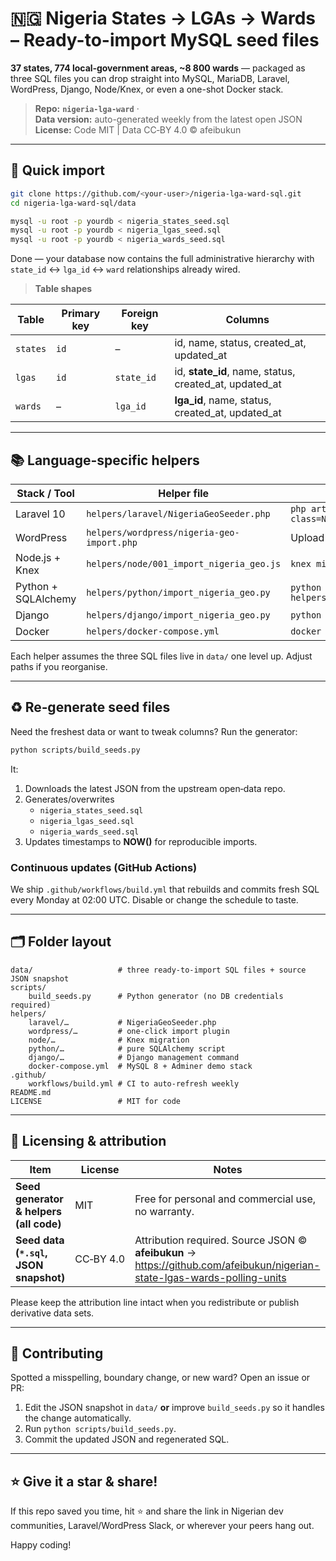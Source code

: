 # 🇳🇬 Nigeria States → LGAs → Wards – Ready-to-import MySQL seed files

**37 states, 774 local‐government areas, ~8 800 wards** — packaged as three SQL files you can drop straight into MySQL, MariaDB, Laravel, WordPress, Django, Node/Knex, or even a one-shot Docker stack.

> **Repo:** **`nigeria-lga-ward`** ·  
> **Data version:** auto-generated weekly from the latest open JSON  
> **License:** Code MIT | Data CC‑BY 4.0 © afeibukun

---

## 🔗 Quick import

```bash
git clone https://github.com/<your-user>/nigeria-lga-ward-sql.git
cd nigeria-lga-ward-sql/data

mysql -u root -p yourdb < nigeria_states_seed.sql
mysql -u root -p yourdb < nigeria_lgas_seed.sql
mysql -u root -p yourdb < nigeria_wards_seed.sql
```

Done — your database now contains the full administrative hierarchy with `state_id` ↔ `lga_id` ↔ `ward` relationships already wired.

> **Table shapes**

| Table    | Primary key | Foreign key | Columns                                                |
| -------- | ----------- | ----------- | ------------------------------------------------------ |
| `states` | `id`        | –           | id, name, status, created_at, updated_at               |
| `lgas`   | `id`        | `state_id`  | id, **state_id**, name, status, created_at, updated_at |
| `wards`  | –           | `lga_id`    | **lga_id**, name, status, created_at, updated_at       |

---

## 📚 Language-specific helpers

| Stack / Tool        | Helper file                                | One‑liner to run                               |
| ------------------- | ------------------------------------------ | ---------------------------------------------- |
| Laravel 10          | `helpers/laravel/NigeriaGeoSeeder.php`     | `php artisan db:seed --class=NigeriaGeoSeeder` |
| WordPress           | `helpers/wordpress/nigeria-geo-import.php` | Upload & **Activate** plugin                   |
| Node.js + Knex      | `helpers/node/001_import_nigeria_geo.js`   | `knex migrate:latest`                          |
| Python + SQLAlchemy | `helpers/python/import_nigeria_geo.py`     | `python helpers/python/import_nigeria_geo.py`  |
| Django              | `helpers/django/import_nigeria_geo.py`     | `python manage.py import_nigeria_geo`          |
| Docker              | `helpers/docker-compose.yml`               | `docker compose up -d`                         |

Each helper assumes the three SQL files live in `data/` one level up. Adjust paths if you reorganise.

---

## ♻️  Re‑generate seed files

Need the freshest data or want to tweak columns? Run the generator:

```bash
python scripts/build_seeds.py
```

It:

1. Downloads the latest JSON from the upstream open‑data repo.  
2. Generates/overwrites  
   * `nigeria_states_seed.sql`  
   * `nigeria_lgas_seed.sql`  
   * `nigeria_wards_seed.sql`  
3. Updates timestamps to **NOW()** for reproducible imports.

### Continuous updates (GitHub Actions)

We ship `.github/workflows/build.yml` that rebuilds and commits fresh SQL every Monday at 02:00 UTC. Disable or change the schedule to taste.

---

## 🗂  Folder layout

```
data/                   # three ready-to-import SQL files + source JSON snapshot
scripts/
    build_seeds.py      # Python generator (no DB credentials required)
helpers/
    laravel/…           # NigeriaGeoSeeder.php
    wordpress/…         # one-click import plugin
    node/…              # Knex migration
    python/…            # pure SQLAlchemy script
    django/…            # Django management command
    docker-compose.yml  # MySQL 8 + Adminer demo stack
.github/
    workflows/build.yml # CI to auto-refresh weekly
README.md
LICENSE                 # MIT for code
```

---

## 📑 Licensing & attribution

| Item                                    | License   | Notes                                                                                                                      |
| --------------------------------------- | --------- | -------------------------------------------------------------------------------------------------------------------------- |
| **Seed generator & helpers (all code)** | MIT       | Free for personal and commercial use, no warranty.                                                                         |
| **Seed data (`*.sql`, JSON snapshot)**  | CC‑BY 4.0 | Attribution required. Source JSON © **afeibukun** → <https://github.com/afeibukun/nigerian-state-lgas-wards-polling-units> |

Please keep the attribution line intact when you redistribute or publish derivative data sets.

---

## 🙌  Contributing

Spotted a misspelling, boundary change, or new ward? Open an issue or PR:

1. Edit the JSON snapshot in `data/` **or** improve `build_seeds.py` so it handles the change automatically.  
2. Run `python scripts/build_seeds.py`.  
3. Commit the updated JSON and regenerated SQL.

---

## ⭐  Give it a star & share!

If this repo saved you time, hit ⭐ and share the link in Nigerian dev communities, Laravel/WordPress Slack, or wherever your peers hang out.

Happy coding!
